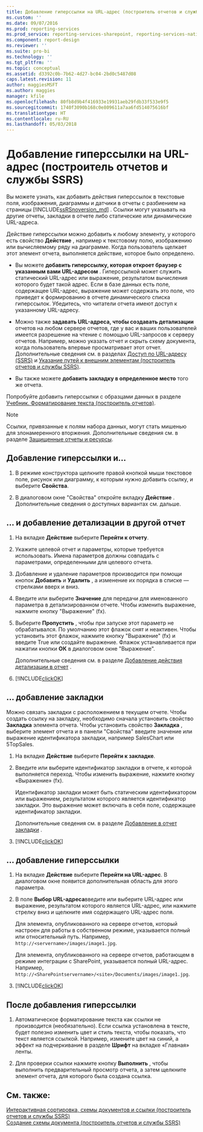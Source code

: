 ```yaml
---
title: Добавление гиперссылки на URL-адрес (построитель отчетов и службы SSRS) | Документация Майкрософт
ms.custom: ''
ms.date: 09/07/2016
ms.prod: reporting-services
ms.prod_service: reporting-services-sharepoint, reporting-services-native
ms.component: report-design
ms.reviewer: ''
ms.suite: pro-bi
ms.technology: ''
ms.tgt_pltfrm: ''
ms.topic: conceptual
ms.assetid: d3392c0b-7b62-4d27-bc04-2bd0c5487d08
caps.latest.revision: 11
author: maggiesMSFT
ms.author: maggies
manager: kfile
ms.openlocfilehash: 80fb8d9b4f416933e19931aeb29fdb33f533e9f5
ms.sourcegitcommit: 1740f3090b168c0e809611a7aa6fd514075616bf
ms.translationtype: HT
ms.contentlocale: ru-RU
ms.lasthandoff: 05/03/2018
---
```

# <a name="add-a-hyperlink-to-a-url-report-builder-and-ssrs"></a>Добавление гиперссылки на URL-адрес (построитель отчетов и службы SSRS)
Вы можете узнать, как добавить действия гиперссылок в текстовые поля, изображения, диаграммы и датчики в отчеты с разбиением на страницы [!INCLUDE[ssRSnoversion_md](../../includes/ssrsnoversion-md.md)]  . Ссылки могут указывать на другие отчеты, закладки в отчете либо статические или динамические URL-адреса. 

 Действие гиперссылки можно добавить к любому элементу, у которого есть свойство **Действие** , например к текстовому полю, изображению или вычисляемому ряду на диаграмме. Когда пользователь щелкает этот элемент отчета, выполняется действие, которое было определено.  
  
*   Вы можете **добавить гиперссылку, которая откроет браузер с указанным вами URL-адресом** . Гиперссылкой может служить статический URL-адрес или выражение, результатом вычисления которого будет такой адрес. Если в базе данных есть поле, содержащее URL-адрес, выражение может содержать это поле, что приведет к формированию в отчете динамического списка гиперссылок. Убедитесь, что читатели отчета имеют доступ к указанному URL-адресу.  
   
*  Можно также **задавать URL-адреса, чтобы создавать детализации** отчетов на любом сервере отчетов, где у вас и ваших пользователей имеется разрешение на чтение с помощью URL-запросов к серверу отчетов. Например, можно указать отчет и скрыть схему документа, когда пользователь впервые просматривает этот отчет. Дополнительные сведения см. в разделах [Доступ по URL-адресу &#40;SSRS&#41;](../../reporting-services/url-access-ssrs.md) и [Указание путей к внешним элементам &#40;построитель отчетов и службы SSRS&#41;](../../reporting-services/report-design/specifying-paths-to-external-items-report-builder-and-ssrs.md).
 
 *  Вы также можете **добавить закладку в определенное место** того же отчета. 
  
Попробуйте добавить гиперссылки с образцами данных в разделе [Учебник. Форматирование текста &#40;построитель отчетов&#41;](../../reporting-services/tutorial-format-text-report-builder.md).  
  
> [!NOTE]  
>  Ссылки, привязанные к полям набора данных, могут стать мишенью для злонамеренного вторжения. Дополнительные сведения см. в разделе [Защищенные отчеты и ресурсы](../../reporting-services/security/secure-reports-and-resources.md).  
  
## <a name="to-add-a-hyperlink-and"></a>Добавление гиперссылки и...   
  
1.  В режиме конструктора щелкните правой кнопкой мыши текстовое поле, рисунок или диаграмму, к которым нужно добавить ссылку, и выберите **Свойства**.  
  
2.  В диалоговом окне "Свойства" откройте вкладку **Действие** . Дополнительные сведения о доступных вариантах см. дальше.  

## <a name="-add-drillthrough-to-another-report"></a>... и добавление детализации в другой отчет

1. На вкладке **Действие** выберите **Перейти к отчету**. 

2. Укажите целевой отчет и параметры, которые требуется использовать. Имена параметров должны совпадать с параметрами, определенными для целевого отчета. 

3. Добавление и удаление параметров производится при помощи кнопок **Добавить** и **Удалить** , а изменение их порядка в списке — стрелками вверх и вниз.

4.  Введите или выберите **Значение** для передачи для именованного параметра в детализированном отчете. Чтобы изменить выражение, нажмите кнопку "Выражение" (fx).

5. Выберите **Пропустить** , чтобы при запуске этот параметр не обрабатывался. По умолчанию этот флажок снят и неактивен. Чтобы установить этот флажок, нажмите кнопку "Выражение" (fx) и введите True или создайте выражение. Флажок устанавливается при нажатии кнопки **ОК** в диалоговом окне "Выражение".
  
   Дополнительные сведения см. в разделе [Добавление действия детализации в отчет](../../reporting-services/report-design/add-a-drillthrough-action-on-a-report-report-builder-and-ssrs.md) . 
   
6. [!INCLUDE[clickOK](../../includes/clickok-md.md)]  
   
## <a name="-add-a-bookmark"></a>... добавление закладки

Можно связать закладки с расположением в текущем отчете. Чтобы создать ссылку на закладку, необходимо сначала установить свойство **Закладка** элемента отчета. Чтобы установить свойство **Закладка** , выберите элемент отчета и в панели "Свойства" введите значение или выражение идентификатора закладки, например SalesChart или 5TopSales.

1. На вкладке **Действие** выберите **Перейти к закладке**. 

2. Введите или выберите идентификатор закладки в отчете, к которой выполняется переход. Чтобы изменить выражение, нажмите кнопку «Выражение» (fx). 

   Идентификатор закладки может быть статическим идентификатором или выражением, результатом которого является идентификатор закладки. Это выражение может включать в себя поле, содержащее идентификатор закладки.
   
   Дополнительные сведения см. в разделе [Добавление в отчет закладки](../../reporting-services/report-design/add-a-bookmark-to-a-report-report-builder-and-ssrs.md) .
   
3. [!INCLUDE[clickOK](../../includes/clickok-md.md)]  

## <a name="-add-a-hyperlink"></a>... добавление гиперссылки 
  
1. На вкладке **Действие** выберите **Перейти на URL-адрес**. В диалоговом окне появится дополнительная область для этого параметра.  
  
4.  В поле **Выбор URL-адреса**введите или выберите URL-адрес или выражение, результатом которого является URL-адрес, или нажмите стрелку вниз и щелкните имя содержащего URL-адрес поля. 

    Для элемента, опубликованного на сервере отчетов, который настроен для работы в собственном режиме, указывается полный или относительный путь. Например, `http://<servername>/images/image1.jpg`. 
    
    Для элемента, опубликованного на сервере отчетов, работающем в режиме интеграции с SharePoint, указывается полный URL-адрес. Например, `http://<SharePointservername>/<site>/Documents/images/image1.jpg`.
  
5.  [!INCLUDE[clickOK](../../includes/clickok-md.md)]  

## <a name="after-you-add-a-hyperlink"></a>После добавления гиперссылки
  
1.  Автоматическое форматирование текста как ссылки не производится (необязательно). Если ссылка установлена в тексте, будет полезно изменить цвет и стиль текста, чтобы показать, что текст является ссылкой. Например, измените цвет на синий, а эффект на подчеркивание в разделе **Шрифт** на вкладке «Главная» ленты.  
  
7.  Для проверки ссылки нажмите кнопку **Выполнить** , чтобы выполнить предварительный просмотр отчета, а затем щелкните элемент отчета, для которого была создана ссылка.  
  
## <a name="see-also"></a>См. также:  
 [Интерактивная сортировка, схемы документов и ссылки (построитель отчетов и службы SSRS)](../../reporting-services/report-design/interactive-sort-document-maps-and-links-report-builder-and-ssrs.md)   
 [Создание схемы документа (построитель отчетов и службы SSRS)](../../reporting-services/report-design/create-a-document-map-report-builder-and-ssrs.md)  
  
  
